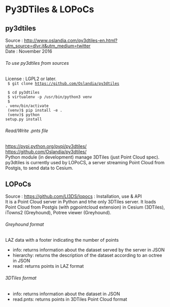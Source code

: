 # Py3DTiles & LOPoCs

## py3dtiles


Source : http://www.oslandia.com/py3dtiles-en.html?utm_source=dlvr.it&utm_medium=twitter
<br/>
Date : November 2016

###### To use py3dtiles from sources

License : LGPL2 or later.
<br/>
<code>
$ git clone https://github.com/Oslandia/py3dtiles
<br/>
$ cd py3dtiles
<br/>
$ virtualenv -p /usr/bin/python3 venv
<br/>
$ . venv/bin/activate
<br/>
(venv)$ pip install -e .
<br/>
(venv)$ python setup.py install
</code>

###### Read/Write .pnts file

https://pypi.python.org/pypi/py3dtiles/
<br/>
https://github.com/Oslandia/py3dtiles/
<br/>
Python module (in development) manage 3DTiles (just Point Cloud spec).
<br/>
py3dtiles is currently used by LOPoCS, a server streaming Point Cloud from Postgis, to send data to Cesium.


## LOPoCs

Source : https://github.com/LI3DS/lopocs : Installation, use & API
<br/>
It is a Point Cloud server in Python and trhe only 3DTiles server.
It loads Point Cloud from Postgis (with pgpointcloud extension) in Cesium (3DTiles), iTowns2 (Greyhound), Potree viewer (Greyhound).


###### Greyhound format 
LAZ data with a footer indicating the number of points
- info: returns information about the dataset served by the server in JSON
- hierarchy: returns the description of the dataset according to an octree in JSON
- read: returns points in LAZ format

###### 3DTiles format
- info: returns information about the dataset in JSON
- read.pnts: returns points in 3DTiles Point Cloud format

